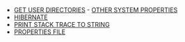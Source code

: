 * [GET USER DIRECTORIES](system/README.md) - <a href="https://docs.oracle.com/javase/tutorial/essential/environment/sysprop.html" target="_blank">OTHER SYSTEM PROPERTIES</a>
* [HIBERNATE](hibernate/README.md)
* [PRINT STACK TRACE TO STRING](string/README.md)
* [PROPERTIES FILE](properties/README.md)
